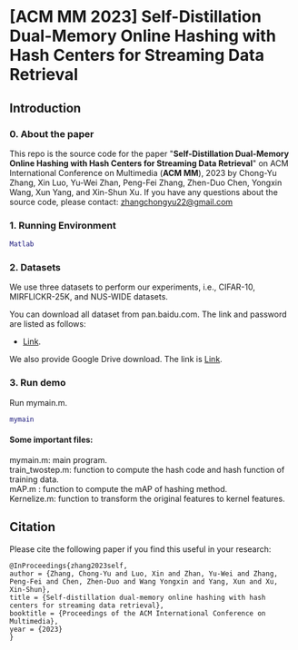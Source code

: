 # [ACM MM 2023] Self-Distillation Dual-Memory Online Hashing with Hash Centers for Streaming Data Retrieval


## Introduction
### 0. About the paper
This repo is the source code for the paper "**Self-Distillation Dual-Memory Online Hashing with Hash Centers for Streaming Data Retrieval**" on ACM International Conference on Multimedia (**ACM MM**), 2023 by Chong-Yu Zhang, Xin Luo, Yu-Wei Zhan, Peng-Fei Zhang, Zhen-Duo Chen, Yongxin Wang, Xun Yang, and Xin-Shun Xu. If you have any questions about the source code, please contact: zhangchongyu22@gmail.com

### 1. Running Environment
```matlab
Matlab
```

### 2. Datasets
We use three datasets to perform our experiments, i.e., CIFAR-10, MIRFLICKR-25K, and NUS-WIDE datasets.

You can download all dataset from pan.baidu.com. The link and password are listed as follows:
- [Link](https://pan.baidu.com/s/1BXnhm00jKEveCcZCN4ixsg?pwd=0408). 


We also provide Google Drive download. The link is [Link](https://zcyueternal.github.io/).  

### 3. Run demo

Run mymain.m.

```matlab
mymain
```

#### Some important files:
mymain.m: main program.  
train_twostep.m: function to compute the hash code and hash function of training data.    
mAP.m : function to compute the mAP of hashing method.  
Kernelize.m: function to transform the original features to kernel features.  


## Citation
Please cite the following paper if you find this useful in your research:
```
@InProceedings{zhang2023self,
author = {Zhang, Chong-Yu and Luo, Xin and Zhan, Yu-Wei and Zhang, Peng-Fei and Chen, Zhen-Duo and Wang Yongxin and Yang, Xun and Xu, Xin-Shun},
title = {Self-distillation dual-memory online hashing with hash centers for streaming data retrieval},
booktitle = {Proceedings of the ACM International Conference on Multimedia},
year = {2023}
}
```
